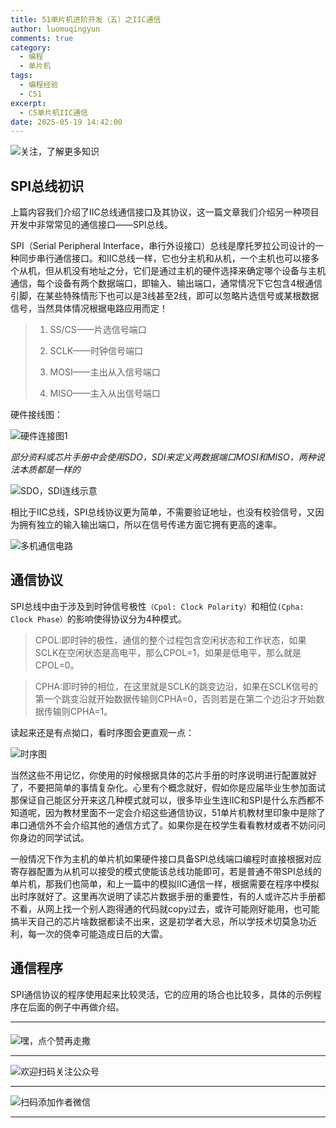 ```yaml
---
title: 51单片机进阶开发（五）之IIC通信
author: luomuqingyun
comments: true
category:
  - 编程
  - 单片机
tags:
  - 编程经验
  - C51
excerpt:
  - C5单片机IIC通信
date: 2025-05-19 14:42:00
---
```

![关注，了解更多知识](https://files.mdnice.com/user/38598/6816d023-b102-440f-8ad0-095db85b4f5d.png)
## SPI总线初识
上篇内容我们介绍了IIC总线通信接口及其协议，这一篇文章我们介绍另一种项目开发中非常常见的通信接口——SPI总线。

SPI（Serial Peripheral Interface，串行外设接口）总线是摩托罗拉公司设计的一种同步串行通信接口。和IIC总线一样，它也分主机和从机，一个主机也可以接多个从机，但从机没有地址之分，它们是通过主机的硬件选择来确定哪个设备与主机通信，每个设备有两个数据端口，即输入、输出端口，通常情况下它包含4根通信引脚，在某些特殊情形下也可以是3线甚至2线，即可以忽略片选信号或某根数据信号，当然具体情况根据电路应用而定！
> 
> 1. SS/CS——片选信号端口
> 
> 2. SCLK——时钟信号端口
> 
> 3. MOSI——主出从入信号端口
> 
> 4. MISO——主入从出信号端口
> 
硬件接线图：

![硬件连接图1](https://files.mdnice.com/user/38598/1d54267f-17a2-47b6-9094-1cf1e602d579.png)

*部分资料或芯片手册中会使用SDO，SDI来定义两数据端口MOSI和MISO，两种说法本质都是一样的*

![SDO，SDI连线示意](https://files.mdnice.com/user/38598/7f583933-a98e-4e11-8796-95d0765343cc.png)

相比于IIC总线，SPI总线协议更为简单，不需要验证地址，也没有校验信号，又因为拥有独立的输入输出端口，所以在信号传递方面它拥有更高的速率。

![多机通信电路](https://files.mdnice.com/user/38598/5377d3fb-b76c-481e-a67a-8fe3886c3ee6.png)

## 通信协议
SPI总线中由于涉及到时钟信号极性`（Cpol: Clock Polarity）`和相位`(Cpha: Clock Phase）`的影响使得协议分为4种模式。
>CPOL:即时钟的极性，通信的整个过程包含空闲状态和工作状态，如果SCLK在空闲状态是高电平，那么CPOL=1，如果是低电平，那么就是CPOL=0。

>CPHA:即时钟的相位，在这里就是SCLK的跳变边沿，如果在SCLK信号的第一个跳变沿就开始数据传输则CPHA=0，否则若是在第二个边沿才开始数据传输则CPHA=1。

读起来还是有点拗口，看时序图会更直观一点：

![时序图](https://files.mdnice.com/user/38598/7ecd3d65-1888-410e-86c1-750fdf0c02d8.png)

当然这些不用记忆，你使用的时候根据具体的芯片手册的时序说明进行配置就好了，不要把简单的事情复杂化。心里有个概念就好，假如你是应届毕业生参加面试那保证自己能区分开来这几种模式就可以，很多毕业生连IIC和SPI是什么东西都不知道呢，因为教材里面不一定会介绍这些通信协议，51单片机教材里印象中是除了串口通信外不会介绍其他的通信方式了。如果你是在校学生看看教材或者不妨问问你身边的同学试试。

一般情况下作为主机的单片机如果硬件接口具备SPI总线端口编程时直接根据对应寄存器配置为从机可以接受的模式使能该总线功能即可，若是普通不带SPI总线的单片机，那我们也简单，和上一篇中的模拟IIC通信一样，根据需要在程序中模拟出时序就好了。这里再次说明了读芯片数据手册的重要性，有的人或许芯片手册都不看，从网上找一个别人跑得通的代码就copy过去，或许可能刚好能用，也可能搞半天自己的芯片啥数据都读不出来，这是初学者大忌，所以学技术切莫急功近利，每一次的侥幸可能造成日后的大雷。
## 通信程序
SPI通信协议的程序使用起来比较灵活，它的应用的场合也比较多，具体的示例程序在后面的例子中再做介绍。


----
####
![嘿，点个赞再走撒](https://files.mdnice.com/user/38598/5a34f484-ae97-4058-a891-28773b3b04e5.png)

----
![欢迎扫码关注公众号](https://files.mdnice.com/user/38598/659b642c-fcce-4f9c-becc-038eadd2c655.jpg)

----
![扫码添加作者微信](https://files.mdnice.com/user/38598/37e7b97e-a5c7-44d1-9e48-bbe22ab3141d.jpg)

----
